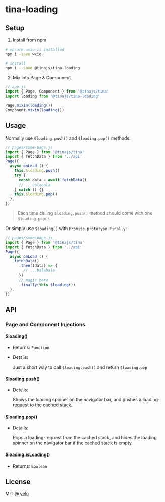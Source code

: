 # tina-loading

## Setup
1. Install from npm
```bash
# ensure wxio is installed
npm i -save wxio

# install
npm i --save @tinajs/tina-loading
```

2. Mix into Page & Component
```javascript
// app.js
import { Page, Component } from '@tinajs/tina'
import loading from '@tinajs/tina-loading'

Page.mixin(loading())
Component.mixin(loading())
```

## Usage
Normally use ``$loading.push()`` and ``$loading.pop()`` methods:
```javascript
// pages/some-page.js
import { Page } from '@tinajs/tina'
import { fetchData } from '../api'
Page({
  async onLoad () {
    this.$loading.push()
    try {
      const data = await fetchData()
      // ...balabala
    } catch () {}
    this.$loading.pop()
  },
})
```
> Each time calling ``$loading.push()`` method should come with one ``$loading.pop()``.

Or simply use ``$loading()`` with ``Promise.prototype.finally``:
```javascript
// pages/some-page.js
import { Page } from '@tinajs/tina'
import { fetchData } from '../api'
Page({
  async onLoad () {
    fetchData()
      .then((data) => {
        // ...balabala
      })
      // magic here
      .finally(this.$loading())
  },
})
```

## API
### Page and Component Injections
#### $loading()
- Returns: ``Function``
- Details:

  Just a short way to call ``$loading.push()`` and return ``$loading.pop``

#### $loading.push()
- Details:

  Shows the loading spinner on the navigator bar, and pushes a loading-request to the cached stack.

#### $loading.pop()
- Details:

  Pops a loading-request from the cached stack, and hides the loading spinner on the navigator bar if the cached stack is empty.

#### $loading.isLoading()
- Returns: ``Boolean``

## License
MIT @ [yelo](https://github.com/imyelo)
